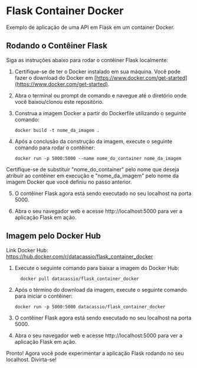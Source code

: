 # Flask Container Docker
Exemplo de aplicação de uma API em Flask em um container Docker.

## Rodando o Contêiner Flask

Siga as instruções abaixo para rodar o contêiner Flask localmente:

1. Certifique-se de ter o Docker instalado em sua máquina. Você pode fazer o download do Docker em [https://www.docker.com/get-started](https://www.docker.com/get-started).

2. Abra o terminal ou prompt de comando e navegue até o diretório onde você baixou/clonou este repositório.

3. Construa a imagem Docker a partir do Dockerfile utilizando o seguinte comando:

   ```shell
   docker build -t nome_da_imagem .

4. Após a conclusão da construção da imagem, execute o seguinte comando para rodar o contêiner:

    ```shell
    docker run -p 5000:5000 --name nome_do_container nome_da_imagem
   ```
Certifique-se de substituir "nome_do_container" pelo nome que deseja atribuir ao contêiner em execução e "nome_da_imagem" pelo nome da imagem Docker que você definiu no passo anterior.

5. O contêiner Flask agora está sendo executado no seu localhost na porta 5000.

6. Abra o seu navegador web e acesse http://localhost:5000 para ver a aplicação Flask em ação.

## Imagem pelo Docker Hub

Link Docker Hub: https://hub.docker.com/r/datacassio/flask_container_docker

1. Execute o seguinte comando para baixar a imagem do Docker Hub:
   ```shell
     docker pull datacassio/flask_container_docker
     ```

2. Após o término do download da imagem, execute o seguinte comando para iniciar o contêiner:
   ```shell
   docker run -p 5000:5000 datacassio/flask_container_docker
   ```
3. O contêiner Flask agora está sendo executado no seu localhost na porta 5000.

4. Abra o seu navegador web e acesse http://localhost:5000 para ver a aplicação Flask em ação.

Pronto! Agora você pode experimentar a aplicação Flask rodando no seu localhost. Divirta-se!



